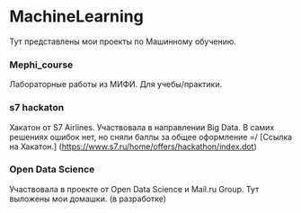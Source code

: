 # MachineLearning 
Тут представлены мои проекты по Машинному обучению.

### Mephi_course
Лабораторные работы из МИФИ. Для учебы/практики.

### s7 hackaton
Хакатон от S7 Airlines. Участвовала в направлении Big Data. 
В самих решениях ошибок нет, но сняли баллы за общее оформление =/
[Ссылка на Хакатон.] (https://www.s7.ru/home/offers/hackathon/index.dot)

### Open Data Science 
Участвовала в проекте от Open Data Science и Mail.ru Group. Тут выложены мои домашки.
(в разработке)
